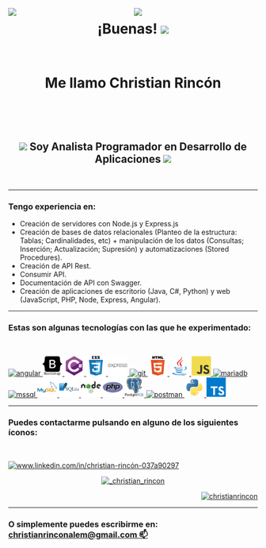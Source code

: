 <img src="https://media.giphy.com/media/dwGJLOdbWULVRIBBfz/giphy.gif" width="250px" align="left"> <img src="https://media.giphy.com/media/dwGJLOdbWULVRIBBfz/giphy.gif" width="250px" align="right">

<h1 align="center">
  ¡Buenas! 
  <img src="https://media.giphy.com/media/w1OBpBd7kJqHrJnJ13/giphy.gif" width="60px"> 
</h1>

<br>

<h1 align="center">
  Me llamo Christian Rincón
</h1>

<br><br><br>

<h2 align="center"><img src="https://media.giphy.com/media/UVG0BN8TOMKkPOJS6e/giphy.gif" width="40px"> 
  Soy Analista Programador en Desarrollo de Aplicaciones 
  <img src="https://media.giphy.com/media/UVG0BN8TOMKkPOJS6e/giphy.gif" width="40px">
</h2>

<br>
<hr>

<h3 align="left">Tengo experiencia en:</h3>

- Creación de servidores con Node.js y Express.js
- Creación de bases de datos relacionales (Planteo de la estructura: Tablas; Cardinalidades, etc) + manipulación de los datos (Consultas; Inserción; Actualización; Supresión) y automatizaciones (Stored Procedures).
- Creación de API Rest.
- Consumir API.
- Documentación de API con Swagger.
- Creación de aplicaciones de escritorio (Java, C#, Python) y web (JavaScript, PHP, Node, Express, Angular).

<hr>

<h3 align="left">
  Estas son algunas tecnologías con las que he experimentado:
</h3>

<br>

<p align="left"> 
  <a href="https://angular.io" target="_blank" rel="noreferrer"> 
    <img src="https://angular.io/assets/images/logos/angular/angular.svg" alt="angular" width="40" height="40"/> 
  </a> 
  <a href="https://getbootstrap.com" target="_blank" rel="noreferrer"> 
    <img src="https://raw.githubusercontent.com/devicons/devicon/master/icons/bootstrap/bootstrap-plain-wordmark.svg" alt="bootstrap" width="40" height="40"/> 
  </a> 
  <a href="https://www.w3schools.com/cs/" target="_blank" rel="noreferrer"> 
    <img src="https://raw.githubusercontent.com/devicons/devicon/master/icons/csharp/csharp-original.svg" alt="csharp" width="40" height="40"/> 
  </a> 
  <a href="https://www.w3schools.com/css/" target="_blank" rel="noreferrer"> 
    <img src="https://raw.githubusercontent.com/devicons/devicon/master/icons/css3/css3-original-wordmark.svg" alt="css3" width="40" height="40"/> 
  </a> 
  <a href="https://expressjs.com" target="_blank" rel="noreferrer"> 
    <img src="https://raw.githubusercontent.com/devicons/devicon/master/icons/express/express-original-wordmark.svg" alt="express" width="40" height="40"/> 
  </a> 
  <a href="https://git-scm.com/" target="_blank" rel="noreferrer"> 
    <img src="https://www.vectorlogo.zone/logos/git-scm/git-scm-icon.svg" alt="git" width="40" height="40"/> 
  </a> 
  <a href="https://www.w3.org/html/" target="_blank" rel="noreferrer"> 
    <img src="https://raw.githubusercontent.com/devicons/devicon/master/icons/html5/html5-original-wordmark.svg" alt="html5" width="40" height="40"/> 
  </a> 
  <a href="https://www.java.com" target="_blank" rel="noreferrer"> 
    <img src="https://raw.githubusercontent.com/devicons/devicon/master/icons/java/java-original.svg" alt="java" width="40" height="40"/> 
  </a> 
  <a href="https://developer.mozilla.org/en-US/docs/Web/JavaScript" target="_blank" rel="noreferrer"> 
    <img src="https://raw.githubusercontent.com/devicons/devicon/master/icons/javascript/javascript-original.svg" alt="javascript" width="40" height="40"/> 
  </a> 
  <a href="https://mariadb.org/" target="_blank" rel="noreferrer"> 
    <img src="https://www.vectorlogo.zone/logos/mariadb/mariadb-icon.svg" alt="mariadb" width="40" height="40"/> 
  </a> 
  <a href="https://www.microsoft.com/en-us/sql-server" target="_blank" rel="noreferrer"> 
    <img src="https://www.svgrepo.com/show/303229/microsoft-sql-server-logo.svg" alt="mssql" width="40" height="40"/> 
  </a> 
  <a href="https://www.mysql.com/" target="_blank" rel="noreferrer"> 
    <img src="https://raw.githubusercontent.com/devicons/devicon/master/icons/mysql/mysql-original-wordmark.svg" alt="mysql" width="40" height="40"/> 
  </a> 
  <a href="https://www.sqlite.org/" target="_blank" rel="noreferrer"> 
    <img src="https://raw.githubusercontent.com/devicons/devicon/master/icons/sqlite/sqlite-original-wordmark.svg" alt="sqlite" width="40" height="40"/> 
  </a>
  <a href="https://nodejs.org" target="_blank" rel="noreferrer"> 
    <img src="https://raw.githubusercontent.com/devicons/devicon/master/icons/nodejs/nodejs-original-wordmark.svg" alt="nodejs" width="40" height="40"/> 
  </a> 
  <a href="https://www.php.net" target="_blank" rel="noreferrer"> 
    <img src="https://raw.githubusercontent.com/devicons/devicon/master/icons/php/php-original.svg" alt="php" width="40" height="40"/> 
  </a> 
  <a href="https://www.postgresql.org" target="_blank" rel="noreferrer"> 
    <img src="https://raw.githubusercontent.com/devicons/devicon/master/icons/postgresql/postgresql-original-wordmark.svg" alt="postgresql" width="40" height="40"/> 
  </a> 
  <a href="https://postman.com" target="_blank" rel="noreferrer"> 
    <img src="https://www.vectorlogo.zone/logos/getpostman/getpostman-icon.svg" alt="postman" width="40" height="40"/> 
  </a> 
  <a href="https://www.python.org" target="_blank" rel="noreferrer"> 
    <img src="https://raw.githubusercontent.com/devicons/devicon/master/icons/python/python-original.svg" alt="python" width="40" height="40"/> 
  </a> 
  <a href="https://www.typescriptlang.org/" target="_blank" rel="noreferrer"> 
    <img src="https://raw.githubusercontent.com/devicons/devicon/master/icons/typescript/typescript-original.svg" alt="typescript" width="40" height="40"/> 
  </a> 
</p>

<hr>

<h3 align="left"> Puedes contactarme pulsando en alguno de los siguientes íconos:</h3>

<br>


<p align="left">
  <a href="https://linkedin.com/in/christian-rincón-037a90297" target="_blank" title="Visitar Linkedin de Christian Rincón">
    <img src="https://raw.githubusercontent.com/rahuldkjain/github-profile-readme-generator/master/src/images/icons/Social/linked-in-alt.svg"         
     alt="www.linkedin.com/in/christian-rincón-037a90297" height="90" width="100" />
  </a>
</p>
<p align="center">
  <a href="https://www.instagram.com/_christian_rincon/" target="_blank" title="Visitar Instagram de Christian Rincón">
    <img src="https://raw.githubusercontent.com/rahuldkjain/github-profile-readme-generator/master/src/images/icons/Social/instagram.svg" alt="_christian_rincon"   
    height="90" width="100" />
  </a>
</p>
<p align="right">
  <a href="https://discordapp.com/users/955871172384399440" target="_blank" title="Ir a Discord">
    <img src="https://raw.githubusercontent.com/rahuldkjain/github-profile-readme-generator/master/src/images/icons/Social/discord.svg" alt="christianrincon" height="220" 
    width="100" />
  </a>
</p>


<hr>

<h3 align="left">O simplemente puedes escribirme en: 
  <a href="mailto:christianrinconalem@gmail.com" target="_blank"> 
    christianrinconalem@gmail.com 📫 
  </a> 
</h3>
